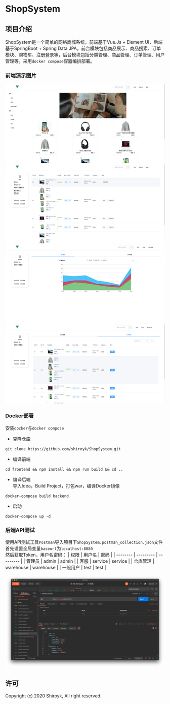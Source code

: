 # ShopSystem


## 项目介绍
ShopSystem是一个简单的网络商城系统，前端基于Vue.Js + Element UI，后端基于SpringBoot + Spring Data JPA。前台模块包括商品展示、商品搜索、订单模块、购物车、注册登录等，后台模块包括分类管理、商品管理、订单管理、用户管理等。采用`docker compose`容器编排部署。

### 前端演示图片
![前端演示图片](demo/1.png)
![前端演示图片](demo/2.png)
![前端演示图片](demo/3.png)
![前端演示图片](demo/4.png)

### Docker部署
安装`docker`与`docker compose`
- 克隆仓库
```
git clone https://github.com/shiroyk/ShopSystem.git
```
- 编译前端
```
cd frontend && npm install && npm run build && cd ..
```
- 编译后端<br>
导入Idea，Build Project，打包war，编译Docker镜像
```
docker-compose build backend
```
- 启动
```
docker-compose up -d
```

### 后端API测试
使用API测试工具`Postman`导入项目下`ShopSystem.postman_collection.json`文件<br>
首先设置全局变量`baseurl`为`localhost:8080`<br>
然后获取Token，用户名密码：
| 权限     | 用户名    | 密码      |
| -------- | --------- | --------- |
| 管理员   | admin     | admin     |
| 客服     | service   | service   |
| 仓库管理 | warehouse | warehouse |
| 一般用户 | test      | test      |


![Postman](demo/5.png)

## 许可
Copyright (c) 2020 Shiroyk, All right reserved.

